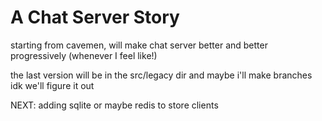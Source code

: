 # A Chat Server Story

starting from cavemen, will make chat server better and better progressively (whenever I feel like!)

the last version will be in the src/legacy dir and maybe i'll make branches idk we'll figure it out

NEXT:
adding sqlite or maybe redis to store clients

